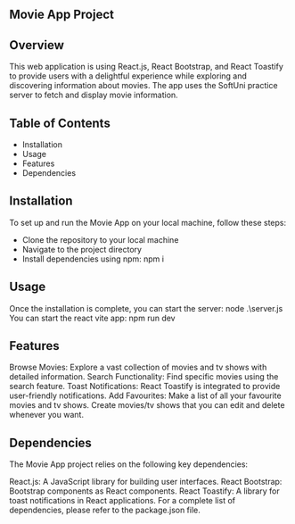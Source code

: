## Movie App Project

## Overview
This web application is using React.js, React Bootstrap, and React Toastify to provide users with a delightful experience while exploring and discovering information about movies. The app uses the SoftUni practice server to fetch and display movie information.

## Table of Contents
- Installation
- Usage
- Features
- Dependencies


## Installation
To set up and run the Movie App on your local machine, follow these steps:

- Clone the repository to your local machine
- Navigate to the project directory
- Install dependencies using npm: npm i

## Usage
Once the installation is complete, you can start the server: node .\server.js
You can start the react vite app: npm run dev

## Features
Browse Movies: Explore a vast collection of movies and tv shows with detailed information.
Search Functionality: Find specific movies using the search feature.
Toast Notifications: React Toastify is integrated to provide user-friendly notifications.
Add Favourites: Make a list of all your favourite movies and tv shows.
Create movies/tv shows that you can edit and delete whenever you want.

## Dependencies
The Movie App project relies on the following key dependencies:

React.js: A JavaScript library for building user interfaces.
React Bootstrap: Bootstrap components as React components.
React Toastify: A library for toast notifications in React applications.
For a complete list of dependencies, please refer to the package.json file.

